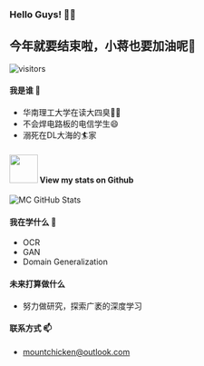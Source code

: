### Hello Guys! 👋😀
## 今年就要结束啦，小蒋也要加油呢🥰
 
![visitors](https://visitor-badge.glitch.me/badge?page_id=Mountchicken.Mountchicken)
#### 我是谁 🔭
- 华南理工大学在读大四臭👶👶
- 不会焊电路板的电信学生😄
- 溺死在DL大海的🏄‍家
#### <img src="https://media.giphy.com/media/VgCDAzcKvsR6OM0uWg/giphy.gif" width="50"> View my stats on Github 
![MC GitHub Stats](https://github-readme-stats.vercel.app/api?username=Mountchicken&show_icons=true)
#### 我在学什么 🌱
- OCR
- GAN
- Domain Generalization

#### 未来打算做什么
- 努力做研究，探索广袤的深度学习

#### 联系方式 📫
- mountchicken@outlook.com

